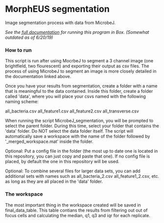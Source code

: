 # MorphEUS segmentation 

Image segmentation process with data from MicrobeJ.

*See the [full documentation](https://tufts.box.com/s/070ctjfuuk8uuwo2sbngb3bw09mkbn13) for running this program in Box. (Somewhat outdated as of 6/20/19)*

### How to run

This script is run after using MocrbeJ to segment a 3 channel image (one brightfield, two flourescent) and exporting their output as csv files. The process of using MicrobeJ to segment an image is more closely detailed in the documentation linked above.

Once you have your results from segmentation, create a folder with a name that is meaningful to the data contained.  Inside this folder, create a folder called 'data', where you will place your csvs named with the following naming scheme:

all_bacteria.csv 
all_feature1.csv
all_feature2.csv
all_transverse.csv

When running the script MicrobeJ_segmentation, you will be prompted to select the parent folder. During this time, select your folder that contains the 'data' folder. Do NOT select the data folder itself. The script will automatically save a workspace with the name of the folder followed by '_merged_workspace.mat' inside the folder. 

Optional: Put a config file in the folder (the most up to date one is located in this repository, you can just copy and paste that one). If no config file is placed, by default the one in this repository will be used.

Optional: To combine several files for larger data sets, you can add additional sets with names such as all_bacteria_2.csv all_feature1_2.csv, etc. as long as they are all placed in the 'data' folder.

### The workspace

The most important thing in the workspace created will be saved in final_data_table. This table contians the results from filtering out out of focus cells and calculating the median, q1, q3 and iqr for each replicate. 


